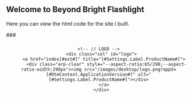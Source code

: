 ## Welcome to Beyond Bright Flashlight

Here you can view the html code for the site I built. 

###<header class="l-header @dv-o-shadow--out @print-only-hide">
###  <div class="l-header__in @dv-o-shadow--edge @mv-u-pad--reset">
###    <div class="row-to-center width-at-100">
###    <!-- HEADER-MAIN -->
    
    <!-- // LOGO -->
      <div class="col" id="logo">
        <a href="index[#ext#]" title="[#Settings.Label.ProductName#]">
          <div class="arp-clear" style="--aspect-ratio:65/298;--aspect-ratio-width:298px"><img src="/images/desktop/logo.png?appV=[#DtmContext.ApplicationVersion#]" alt="[#Settings.Label.ProductName#]"></div>
        </a>
      </div>
      
